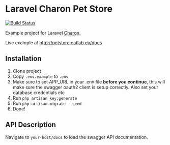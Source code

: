 # Laravel Charon Pet Store
[![Build Status](https://travis-ci.org/CatLabInteractive/laravel-petstore.svg?branch=master)](https://travis-ci.org/CatLabInteractive/laravel-petstore)

Example project for Laravel [Charon](https://github.com/CatLabInteractive/charon).

Live example at http://petstore.catlab.eu/docs

Installation
------------
1. Clone project
2. Copy `.env.example` to `.env`
3. Make sure to set APP_URL in your .env file **before you continue**, 
this will make sure the swagger oauth2 client is setup correctly. Also 
set your database credentials etc
4. Run `php artisan key:generate`
5. Run `php artisan migrate --seed`
6. Done!

API Description
---------------
Navigate to `your-host/docs` to load the swagger API documentation.